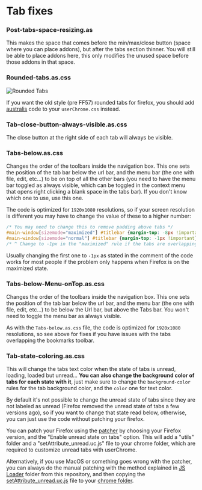 # Tab fixes

### Post-tabs-space-resizing.as
This makes the space that comes before the min/max/close button (space where you can place addons), but
after the tabs section thinner. You will still be able to place addons here, this only modifies the unused space before those addons in that space.

### Rounded-tabs.as.css
![Rounded Tabs](https://i.imgur.com/qoG4Iiy.png)

If you want the old style (pre FF57) rounded tabs for firefox, you should add [australis](https://github.com/wilfredwee/photon-australis) code to your `userChrome.css` instead.

### Tab-close-button-always-visible.as.css
The close button at the right side of each tab will always be visible.

### Tabs-below.as.css
Changes the order of the toolbars inside the navigation box. This one sets the position of the tab bar below the url bar, and the menu bar (the one with file, edit, etc...) to be on top of all the other bars (you need to have the menu bar toggled as always visible, which can be toggled in the context menu that opens right clicking a blank space in the tabs bar). If you don't know which one to use, use this one.

The code is optimized for `1920x1080` resolutions, so if your screen resolution is different you may have to change the value of these to a higher number:

``` CSS
/* You may need to change this to remove padding above tabs */
#main-window[sizemode="maximized"] #titlebar {margin-top: -8px !important} 
#main-window[sizemode="normal"] #titlebar {margin-top: -1px !important}
/* ^ Change to -1px in the "maximized" rule if the tabs are overlapping the toolbar above them ^ */
```

Usually changing the first one to `-1px` as stated in the comment of the code works for most people if the problem only happens when Firefox is on the maximized state.

### Tabs-below-Menu-onTop.as.css
Changes the order of the toolbars inside the navigation box. This one sets the position of the tab bar below the url bar, and the menu bar (the one with file, edit, etc...) to be below the Url bar, but above the Tabs bar. You won't need to toggle the menu bar as always visible.

As with the `Tabs-below.as.css` file, the code is optimized for `1920x1080` resolutions, so see above for fixes if you have issues with the tabs overlapping the bookmarks toolbar.

### Tab-state-coloring.as.css
This will change the tabs text color when the state of tabs is unread, loading, loaded but unread...
**You can also change the background color of tabs for each state with it**, just make sure to change the `background-color` rules for the tab background color, and the `color` one for text color.

By default it's not possible to change the unread state of tabs since they are not labeled as unread (Firefox removed the unread state of tabs a few versions ago), so if you want to change that state read below, otherwise, you can just use the code without patching your firefox.

You can patch your Firefox using the [patcher](https://github.com/Izheil/Quantum-Nox-Firefox-Dark-Full-Theme/releases) by choosing your Firefox version, and the "Enable unread state on tabs" option.
This will add a "utils" folder and a "setAttribute_unread.uc.js" file to your chrome folder, which are required to customize unread tabs with userChrome.

Alternatively, if you use MacOS or something goes wrong with the patcher, you can always do the manual patching with the method explained in [JS Loader](https://github.com/Izheil/Quantum-Nox-Firefox-Dark-Full-Theme/tree/master/Multirow%20and%20other%20functions/JS%20Loader) folder from this repository, and then copying the [setAttribute_unread.uc.js](https://raw.githubusercontent.com/Izheil/Quantum-Nox-Firefox-Dark-Full-Theme/master/CSS%20tweaks/Tabs/setAttribute_unread.uc.js) file to your [chrome folder](https://github.com/Izheil/Quantum-Nox-Firefox-Dark-Full-Theme/wiki/Chrome-and-Root-folders#the-chrome-folder).
